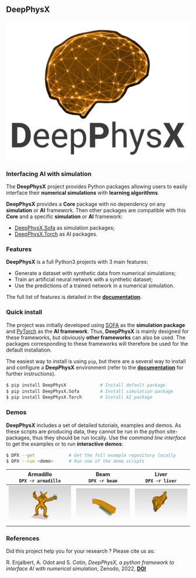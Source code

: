 ## DeepPhysX

![logo](docs/src/_static/image/logo.png)

### Interfacing AI with simulation

The **DeepPhysX** project provides Python packages allowing users to easily interface their **numerical simulations**
with **learning algorithms**.

**DeepPhysX** provides a **Core** package with no dependency on any **simulation** or **AI** framework.
Then other packages are compatible with this **Core** and a specific **simulation** or **AI** framework:
* [DeepPhysX.Sofa](https://github.com/mimesis-inria/DeepPhysX_Sofa) as simulation packages;
* [DeepPhysX.Torch](https://github.com/mimesis-inria/DeepPhysX_Torch) as AI packages.


### Features

**DeepPhysX** is a full Python3 projects with 3 main features:
* Generate a dataset with synthetic data from numerical simulations;
* Train an artificial neural network with a synthetic dataset;
* Use the predictions of a trained network in a numerical simulation.

The full list of features is detailed in the [**documentation**](https://mimesis-inria.github.io/DeepPhysX/).


### Quick install

The project was initially developed using [SOFA](https://www.sofa-framework.org/) as the **simulation package** and
[PyTorch](https://pytorch.org/) as the **AI framework**. 
Thus, **DeepPhysX** is mainly designed for these frameworks, but obviously **other frameworks** can also be used.
The packages corresponding to these frameworks will therefore be used for the default installation.

The easiest way to install is using `pip`, but there are a several way to install and configure a **DeepPhysX**
environment (refer to the [**documentation**](https://mimesis-inria.github.io/DeepPhysX/) 
for further instructions).

``` bash
$ pip install DeepPhysX             # Install default package
$ pip install DeepPhysX.Sofa        # Install simulation package
$ pip install DeepPhysX.Torch       # Install AI package
```


### Demos

**DeepPhysX** includes a set of detailed tutorials, examples and demos.
As these scripts are producing data, they cannot be run in the python site-packages, thus they should be run locally.
Use the *command line interface* to get the examples or to run **interactive demos**:

``` bash
$ DPX --get             # Get the full example repository locally
$ DPX --run <demo>      # Run one of the demo scripts
```

|          **Armadillo**<br>`DPX -r armadillo`          |          **Beam**<br>`DPX -r beam`          |          **Liver**<br>`DPX -r liver`          |
|:-----------------------------------------------------:|:-------------------------------------------:|:---------------------------------------------:|
| ![armadillo](docs/src/_static/image/armadillo.png) | ![beam](docs/src/_static/image/beam.png) | ![liver](docs/src/_static/image/liver.png) |


### References

Did this project help you for your research ? Please cite us as:

R. Enjalbert, A. Odot and S. Cotin, *DeepPhysX, a python framework to interface AI with numerical simulation*, 
Zenodo, 2022, [**DOI**](https://doi.org/10.5281/zenodo.7389505)
